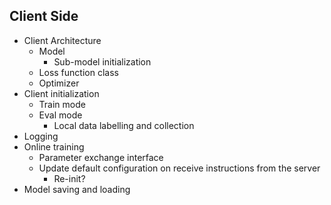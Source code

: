 ## Client Side

* Client Architecture
  * Model
    * Sub-model initialization
  * Loss function class
  * Optimizer
* Client initialization
  * Train mode
  * Eval mode
    * Local data labelling and collection
* Logging
* Online training
  * Parameter exchange interface
  * Update default configuration on receive instructions from the server
    * Re-init?
* Model saving and loading